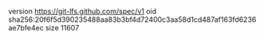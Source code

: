 version https://git-lfs.github.com/spec/v1
oid sha256:20f6f5d390235488aa83b3bf4d72400c3aa58d1cd487af163fd6236ae7bfe4ec
size 11607
